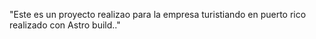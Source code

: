 "Este es un proyecto realizao para la empresa turistiando en puerto rico realizado con Astro build.."
